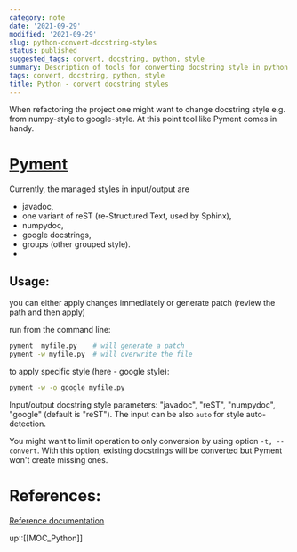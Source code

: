 ```yaml
---
category: note
date: '2021-09-29'
modified: '2021-09-29'
slug: python-convert-docstring-styles
status: published
suggested_tags: convert, docstring, python, style
summary: Description of tools for converting docstring style in python code
tags: convert, docstring, python, style
title: Python - convert docstring styles
---
```


When refactoring the project one might want to change docstring style e.g. from numpy-style to google-style. At this point tool like Pyment comes in handy.

# [Pyment](https://github.com/dadadel/pyment/)

Currently, the managed styles in input/output are 
- javadoc,
- one variant of reST (re-Structured Text, used by Sphinx),
- numpydoc,
- google docstrings,
- groups (other grouped style).
- 
## Usage:
you can either apply changes immediately or generate patch (review the path and then apply)

run from the command line:
```sh
pyment  myfile.py    # will generate a patch
pyment -w myfile.py  # will overwrite the file
```

to apply specific style (here - google style):
```sh
pyment -w -o google myfile.py
```


Input/output docstring style parameters: "javadoc", "reST", "numpydoc", "google" (default is "reST"). The input can be also `auto` for style auto-detection.

You might want to limit operation to only conversion by using option `-t, --convert`. With this option, existing docstrings will be converted but Pyment won't create missing ones.


# References:
[Reference documentation](https://github.com/dadadel/pyment/blob/master/doc/sphinx/source/pyment.rst)

up::[[MOC_Python]]
